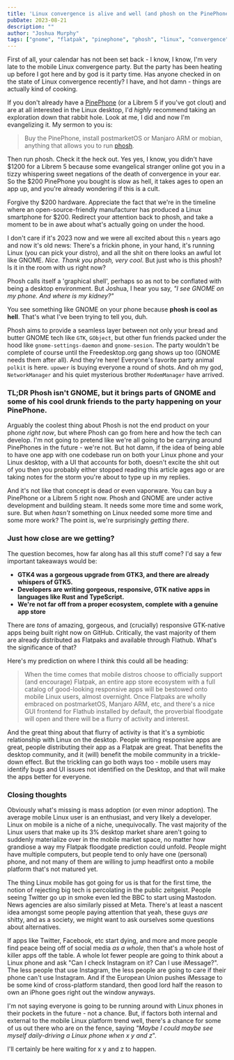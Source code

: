 ```yaml
---
title: 'Linux convergence is alive and well (and phosh on the PinePhone is cool as hell)'
pubDate: 2023-08-21
description: ""
author: "Joshua Murphy"
tags: ["gnome", "flatpak", "pinephone", "phosh", "linux", "convergence"]
---
```


First of all, your calendar has not been set back - I know, I know, I'm very late to the mobile Linux convergence party. But the party has been heating up before I got here and by god is it party time. Has anyone checked in on the state of Linux convergence recently? I have, and hot damn - things are actually kind of cooking.

If you don't already have a [PinePhone](https://www.pine64.org/pinephone/) (or a Librem 5 if you've got clout) and are at all interested in the Linux desktop, I'd _highly_ recommend taking an exploration down that rabbit hole. Look at me, I did and now I'm evangelizing it. My sermon to you is:

> Buy the PinePhone, install postmarketOS or Manjaro ARM or mobian, anything that allows you to run [phosh](https://puri.sm/posts/phosh-overview/).

Then run phosh. Check it the heck out. Yes yes, I know, you didn't have $1200 for a Librem 5 because some evangelical stranger online got you in a tizzy whispering sweet negations of the death of convergence in your ear. So the $200 PinePhone you bought is slow as hell, it takes ages to open an app up, and you're already wondering if this is a cult.

Forgive thy $200 hardware. Appreciate the fact that we're in the timeline where an open-source-friendly manufacturer has produced a Linux smartphone for $200. Redirect your attention back to phosh, and take a moment to be in awe about what's actually going on under the hood.

I don't care if it's 2023 now and we were all excited about this `n` years ago and now it's old news: There's a frickin phone, in your hand, it's running Linux (you can pick your distro), and all the shit on there looks an awful lot like GNOME. _Nice. Thank you phosh, very cool_. But just who is this phosh? Is it in the room with us right now?

Phosh calls itself a 'graphical shell', perhaps so as not to be conflated with being a desktop environment. But Joshua, I hear you say, _"I see _GNOME_ on my phone. And where is my kidney?"_

You see something like GNOME on your phone because **phosh is cool as hell**. That's what I've been trying to tell you, duh.

Phosh aims to provide a seamless layer between not only your bread and butter GNOME tech like `GTK`, `GObject`, but other fun friends packed under the hood like `gnome-settings-daemon` and `gnome-sesion`. The party wouldn't be complete of course until the Freedesktop.org gang shows up too (GNOME needs them after all). And they're here! Everyone's favorite party animal `polkit` is here. `upower` is buying everyone a round of shots. And oh my god, `NetworkManager` and his quiet mysterious brother `ModemManager` have arrived.

### **TL;DR** Phosh isn't GNOME, but it brings parts of GNOME and some of his cool drunk friends to the party happening on your PinePhone.

Arguably the coolest thing about Phosh is not the end product on your phone _right now_, but where Phosh can go from here and how the tech can develop. I'm not going to pretend like we're all going to be carrying around PinePhones in the future - we're not. But hot damn, if the idea of being able to have one app with one codebase run on both your Linux phone and your Linux desktop, with a UI that accounts for both, doesn't excite the shit out of you then you probably either stopped reading this article ages ago or are taking notes for the storm you're about to type up in my replies.

And it's not like that concept is dead or even vaporware. You can buy a PinePhone or a Librem 5 right now. Phosh and GNOME are under active development and building steam. It needs some more time and some work, sure. But when _hasn't_ something on Linux needed some more time and some more work? The point is, we're surprisingly _getting there_.


### Just how close are we getting? ###

The question becomes, how far along has all this stuff come? I'd say a few important takeaways would be:

- **GTK4 was a gorgeous upgrade from GTK3, and there are already whispers of GTK5.** 
- **Developers are writing gorgeous, responsive, GTK native apps in languages like Rust and TypeScript.** 
- **We're not far off from a proper ecosystem, complete with a genuine app store**

There are _tons_ of amazing, gorgeous, and (crucially) responsive GTK-native apps being built right now on GitHub. Critically, the vast majority of them are already distributed as Flatpaks and available through Flathub. What's the significance of that?

Here's my prediction on where I think this could all be heading:

> When the time comes that mobile distros choose to officially support (and encourage) Flatpak, an entire app store ecosystem with a full catalog of good-looking responsive apps will be bestowed onto mobile Linux users, almost overnight. Once Flatpaks are wholly embraced on postmarketOS, Manjaro ARM, etc, and there's a nice GUI frontend for Flathub installed by default, the proverbial floodgate will open and there will be a flurry of activity and interest.

And the great thing about that flurry of activity is that it's a symbiotic relationship with Linux on the desktop. People writing responsive apps are great, people distributing their app as a Flatpak are great. That benefits the desktop community, and it (will) benefit the mobile community in a trickle-down effect. But the trickling can go both ways too - mobile users may identify bugs and UI issues not identified on the Desktop, and that will make the apps better for everyone.


### Closing thoughts

Obviously what's missing is mass adoption (or even minor adoption). The average mobile Linux user is an enthusiast, and very likely a developer. Linux on mobile is a niche of a niche, unequivocally. The vast majority of the Linux users that make up its 3% desktop market share aren't going to suddenly materialize over in the mobile market space, no matter how grandiose a way my Flatpak floodgate prediction could unfold. People might have multiple computers, but people tend to only have one (personal) phone, and not many of them are willing to jump headfirst onto a mobile platform that's not matured yet. 

The thing Linux mobile has got going for us is that for the first time, the notion of rejecting big tech is percolating in the public zeitgeist. People seeing Twitter go up in smoke even led the BBC to start using Mastodon. News agencies are also similarly pissed at Meta. There's at least a nascent idea amongst some people paying attention that yeah, these guys _are_ shitty, and as a society, we might want to ask ourselves some questions about alternatives. 

If apps like Twitter, Facebook, etc start dying, and more and more people find peace being off of social media _as a whole_, then that's a whole host of killer apps off the table. A whole lot fewer people are going to think about a Linux phone and ask "Can I check Instagram on it? Can I use iMessage?". The less people that use Instagram, the less people are going to care if their phone can't use Instagram. And if the European Union pushes iMessage to be some kind of cross-platform standard, then good lord half the reason to own an iPhone goes right out the window anyways.

I'm not saying everyone is going to be running around with Linux phones in their pockets in the future - not a chance. But, if factors both internal and external to the mobile Linux platform trend well, there's a chance for some of us out there who are on the fence, saying _"Maybe I could maybe see myself daily-driving a Linux phone when x y and z_".

I'll certainly be here waiting for x y and z to happen.